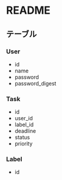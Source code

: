 # README

## テーブル
### User
* id
* name
* password
* password_digest

### Task
* id
* user_id
* label_id
* deadline
* status
* priority

### Label
* id

